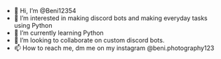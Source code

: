 - 👋 Hi, I’m @Beni12354
- 👀 I’m interested in making discord bots and making everyday tasks using Python
- 🌱 I’m currently learning Python
- 💞️ I’m looking to collaborate on custom discord bots.
- 📫 How to reach me, dm me on my instagram @beni.photography123

<!---
Beni12354/Beni12354 is a ✨ special ✨ repository because its `README.md` (this file) appears on your GitHub profile.
You can click the Preview link to take a look at your changes.
--->
